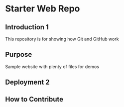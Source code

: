# Starter Web Repo

## Introduction 1

This repository is for showing how Git and GitHub work

## Purpose

Sample website with plenty of files for demos

## Deployment 2


## How to Contribute